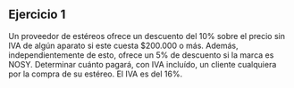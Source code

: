 ## Ejercicio 1

Un proveedor de estéreos ofrece un descuento del 10% sobre el precio sin IVA de algún aparato si este cuesta $200.000 o más. Además, independientemente de esto, ofrece un 5% de descuento si la marca es NOSY. Determinar cuánto pagará, con IVA incluído, un cliente cualquiera por la compra de su estéreo. El IVA es del 16%.